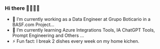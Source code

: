 ### Hi there 👋👋👋👋


- 🔭 I’m currently working as a Data Engineer at Grupo Boticario in a BASF.com Project...
- 🌱 I’m currently learning Azure Integrations Tools, IA ChatGPT Tools, Prompt Engineering and Others ...
- ⚡ Fun fact: I break 2 dishes every week on my home kichen.
 
